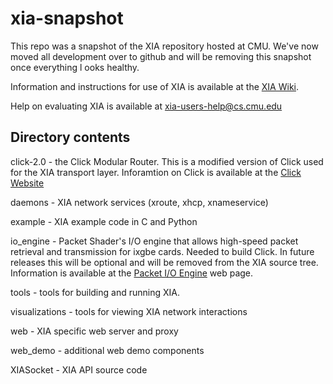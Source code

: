 xia-snapshot
============

This repo was a snapshot of the XIA repository hosted at CMU. We've now moved all 
development over to github and will be removing this snapshot once everything l
ooks healthy.

Information and instructions for use of XIA is available at the
[XIA Wiki](http://xia.cs.cmu.edu/wiki).

Help on evaluating XIA is available at <xia-users-help@cs.cmu.edu>

Directory contents
------------------

click-2.0 - the Click Modular Router. This is a modified version of Click
used for the XIA transport layer. Inforamtion on Click is available at the
[Click Website](http://www.read.cs.ucla.edu/click/click)

daemons - XIA network services (xroute, xhcp, xnameservice)

example - XIA example code in C and Python

io_engine - Packet Shader's I/O engine that allows high-speed packet retrieval
and transmission for ixgbe cards.  Needed to build Click. In future releases this
will be optional and will be removed from the XIA source tree. Information is 
available at the [Packet I/O Engine](http://shader.kaist.edu/packetshader/io_engine/)
web page.

tools - tools for building and running XIA.

visualizations - tools for viewing XIA network interactions

web - XIA specific web server and proxy

web_demo - additional web demo components 

XIASocket - XIA API source code
